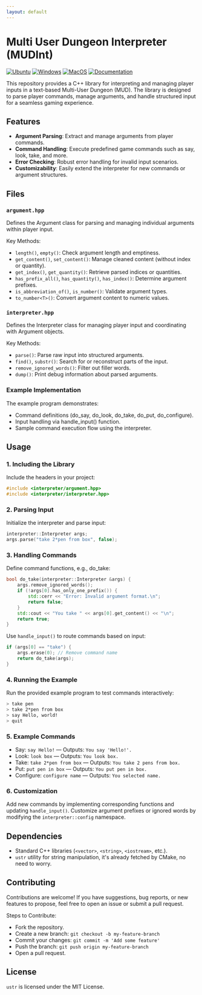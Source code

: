 ```yaml
---
layout: default
---
```


# Multi User Dungeon Interpreter (MUDInt)

[![Ubuntu](https://github.com/Galfurian/ustr/actions/workflows/ubuntu.yml/badge.svg)](https://github.com/Galfurian/ustr/actions/workflows/ubuntu.yml)
[![Windows](https://github.com/Galfurian/ustr/actions/workflows/windows.yml/badge.svg)](https://github.com/Galfurian/ustr/actions/workflows/windows.yml)
[![MacOS](https://github.com/Galfurian/ustr/actions/workflows/macos.yml/badge.svg)](https://github.com/Galfurian/ustr/actions/workflows/macos.yml)
[![Documentation](https://github.com/Galfurian/ustr/actions/workflows/documentation.yml/badge.svg)](https://github.com/Galfurian/ustr/actions/workflows/documentation.yml)

This repository provides a C++ library for interpreting and managing player inputs in a text-based Multi-User Dungeon (MUD). The library is designed to parse player commands, manage arguments, and handle structured input for a seamless gaming experience.

## Features

- **Argument Parsing**: Extract and manage arguments from player commands.
- **Command Handling**: Execute predefined game commands such as say, look, take, and more.
- **Error Checking**: Robust error handling for invalid input scenarios.
- **Customizability**: Easily extend the interpreter for new commands or argument structures.

## Files

### `argument.hpp`

Defines the Argument class for parsing and managing individual arguments within player input.

Key Methods:

- `length()`, `empty()`: Check argument length and emptiness.
- `get_content()`, `set_content()`: Manage cleaned content (without index or quantity).
- `get_index()`, `get_quantity()`: Retrieve parsed indices or quantities.
- `has_prefix_all()`, `has_quantity()`, `has_index()`: Determine argument prefixes.
- `is_abbreviation_of()`, `is_number()`: Validate argument types.
- `to_number<T>()`: Convert argument content to numeric values.

### `interpreter.hpp`

Defines the Interpreter class for managing player input and coordinating with Argument objects.

Key Methods:

- `parse()`: Parse raw input into structured arguments.
- `find()`, `substr()`: Search for or reconstruct parts of the input.
- `remove_ignored_words()`: Filter out filler words.
- `dump()`: Print debug information about parsed arguments.

### Example Implementation

The example program demonstrates:

- Command definitions (do_say, do_look, do_take, do_put, do_configure).
- Input handling via handle_input() function.
- Sample command execution flow using the interpreter.

## Usage

### 1. Including the Library

Include the headers in your project:

```cpp
#include <interpreter/argument.hpp>
#include <interpreter/interpreter.hpp>
```

### 2. Parsing Input

Initialize the interpreter and parse input:

```cpp
interpreter::Interpreter args;
args.parse("take 2*pen from box", false);
```

### 3. Handling Commands

Define command functions, e.g., do_take:

```cpp
bool do_take(interpreter::Interpreter &args) {
    args.remove_ignored_words();
    if (!args[0].has_only_one_prefix()) {
        std::cerr << "Error: Invalid argument format.\n";
        return false;
    }
    std::cout << "You take " << args[0].get_content() << "\n";
    return true;
}
```

Use `handle_input()` to route commands based on input:

```cpp
if (args[0] == "take") {
    args.erase(0); // Remove command name
    return do_take(args);
}
```

### 4. Running the Example

Run the provided example program to test commands interactively:

```bash
> take pen
> take 2*pen from box
> say Hello, world!
> quit
```

### 5. Example Commands

- Say: `say Hello!` — Outputs: `You say 'Hello!'.`
- Look: `look box` — Outputs: `You look box.`
- Take: `take 2*pen from box` — Outputs: `You take 2 pens from box.`
- Put: `put pen in box` — Outputs: `You put pen in box.`
- Configure: `configure name` — Outputs: `You selected name.`

### 6. Customization

Add new commands by implementing corresponding functions and updating `handle_input()`.
Customize argument prefixes or ignored words by modifying the `interpreter::config` namespace.

## Dependencies

- Standard C++ libraries (`<vector>`, `<string>`, `<iostream>`, etc.).
- `ustr` utility for string manipulation, it's already fetched by CMake, no need to worry.

## Contributing

Contributions are welcome! If you have suggestions, bug reports, or new features
to propose, feel free to open an issue or submit a pull request.

Steps to Contribute:

- Fork the repository.
- Create a new branch: `git checkout -b my-feature-branch`
- Commit your changes: `git commit -m 'Add some feature'`
- Push the branch: `git push origin my-feature-branch`
- Open a pull request.

## License

`ustr` is licensed under the MIT License.
